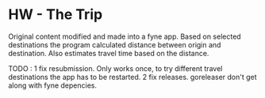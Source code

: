 # HW - The Trip

Original content modified and made into a fyne app. Based on selected destinations the program calculated distance between origin and destination. Also estimates travel time based on the distance.

TODO : 
    1 fix resubmission. Only works once, to try different travel destinations the app has to be restarted.
    2 fix releases. goreleaser don't get along with fyne depencies.
